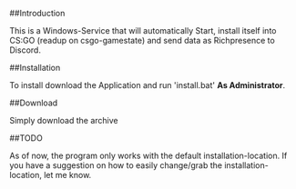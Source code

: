 ##Introduction

This is a Windows-Service that will automatically Start, install itself into CS:GO (readup on csgo-gamestate) and send data as Richpresence to Discord.  

##Installation

To install download the Application and run 'install.bat' **As Administrator**.  

##Download  

Simply download the archive  

##TODO

As of now, the program only works with the default installation-location.
If you have a suggestion on how to easily change/grab the installation-location, let me know.
